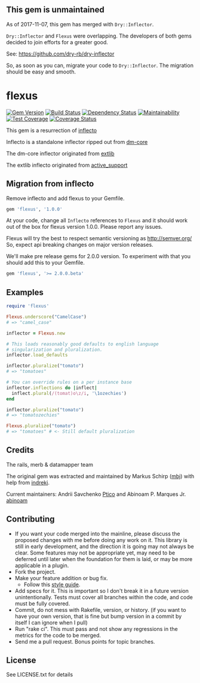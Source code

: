 This gem is **unmaintained**
---------------------------------------

As of 2017-11-07, this gem has merged with `Dry::Inflector`.

`Dry::Inflector` and `Flexus` were overlapping.
The developers of both gems decided to join efforts for a greater good.

See: https://github.com/dry-rb/dry-inflector

So, as soon as you can, migrate your code to `Dry::Inflector`.
The migration should be easy and smooth.

flexus
========

[![Gem Version](https://img.shields.io/gem/v/flexus.svg)][gem]
[![Build Status](https://img.shields.io/travis/Ptico/flexus.svg)][travis]
[![Dependency Status](https://gemnasium.com/badges/github.com/Ptico/flexus.svg)][gemnasium]
[![Maintainability](https://api.codeclimate.com/v1/badges/13a7eecf99ae954a5786/maintainability)](https://codeclimate.com/github/Ptico/flexus/maintainability)
[![Test Coverage](https://api.codeclimate.com/v1/badges/13a7eecf99ae954a5786/test_coverage)](https://codeclimate.com/github/Ptico/flexus/test_coverage)
[![Coverage Status](https://coveralls.io/repos/github/Ptico/flexus/badge.svg?branch=master)][coveralls]

[gem]: https://rubygems.org/gems/flexus
[travis]: https://travis-ci.org/Ptico/flexus
[gemnasium]: https://gemnasium.com/Ptico/flexus
[codeclimate]: https://codeclimate.com/github/Ptico/flexus
[coveralls]: https://coveralls.io/r/Ptico/flexus

This gem is a resurrection of [inflecto](https://github.com/mbj/inflecto)

Inflecto is a standalone inflector ripped out from [dm-core](https://github.com/datamapper/dm-core)

The dm-core inflector originated from [extlib](https://github.com/datamapper/extlib)

The extlib inflecto originated from [active_support](https://github.com/rails/rails)

Migration from **inflecto**
-------------------------

Remove inflecto and add flexus to your Gemfile.

```ruby
gem 'flexus', '1.0.0'
```

At your code, change all `Inflecto` references to `Flexus` and it should work out of the box for flexus version 1.0.0. Please report any issues.

Flexus will try the best to respect semantic versioning as http://semver.org/
So, expect api breaking changes on major version releases.

We'll make pre release gems for 2.0.0 version. To experiment with that you should add this to your Gemfile.

```ruby
gem 'flexus', '>= 2.0.0.beta'
```

Examples
--------

```ruby
require 'flexus'

Flexus.underscore("CamelCase")
# => "camel_case"

inflector = Flexus.new

# This loads reasonably good defaults to english language
# singularization and pluralization.
inflector.load_defaults

inflector.pluralize("tomato")
# => "tomatoes"

# You can override rules on a per instance base
inflector.inflections do |inflect|
  inflect.plural(/(tomat)o\z/i, '\1ozechies')
end

inflector.pluralize("tomato")
# => "tomatozechies"

Flexus.pluralize("tomato")
# => "tomatoes" # <- Still default pluralization

```

Credits
-------

The rails, merb & datamapper team

The original gem was extracted and maintained by Markus Schirp ([mbj](https://github.com/mbj)) with help from [indrekj](https://github.com/indrekj).

Current maintainers: Andrii Savchenko [Ptico](https://github.com/Ptico) and Abinoam P. Marques Jr. [abinoam](https://github.com/abinoam)

Contributing
-------------

* If you want your code merged into the mainline, please discuss the proposed changes with me before doing any work on it. This library is still in early development, and the direction it is going may not always be clear. Some features may not be appropriate yet, may need to be deferred until later when the foundation for them is laid, or may be more applicable in a plugin.
* Fork the project.
* Make your feature addition or bug fix.
  * Follow this [style guide](https://github.com/dkubb/styleguide).
* Add specs for it. This is important so I don't break it in a future version unintentionally. Tests must cover all branches within the code, and code must be fully covered.
* Commit, do not mess with Rakefile, version, or history. (if you want to have your own version, that is fine but bump version in a commit by itself I can ignore when I pull)
* Run "rake ci". This must pass and not show any regressions in the metrics for the code to be merged.
* Send me a pull request. Bonus points for topic branches.

License
-------

See LICENSE.txt for details
